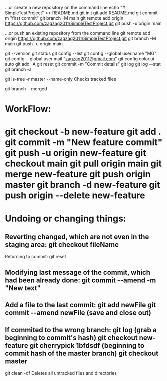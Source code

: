 …or create a new repository on the command line
echo "# SimpleTestProject" >> README.md
git init
git add README.md
git commit -m "first commit"
git branch -M main
git remote add origin https://github.com/zagzag2011/SimpleTestProject.git
git push -u origin main
                
…or push an existing repository from the command line
git remote add origin https://github.com/zagzag2011/SimpleTestProject.git
git branch -M main
git push -u origin main


git --version
git status
git config --list
git config --global user.name "MG"
git config --global user.mail "zagzag2011@gmail.com"
git config color.ui auto
git add -A
git reset
git commit -m "Commit details"
git log
git log --stat
git branch -a

git ls-tree -r master --name-only
Checks tracked files

git branch --merged

# WorkFlow:
git checkout -b new-feature
git add .
git commit -m "New feature commit"
git push -u origin new-feature
git checkout main
git pull origin main
git merge new-feature
git push origin master 
git branch -d new-feature
git push origin --delete new-feature
=========================
# Undoing or changing things:
Reverting changed, which are not even in the staging area:
git checkout fileName
-
Returning to commit:
git reset 

Modifying last message of the commit, which had been already done:
git commit --amend -m "New text"
-
Add a file to the last commit:
git add newFile
git commit --amend newFile (save and close out)
-
If commited to the wrong branch:
git log (grab a beginning to commit's hash)
git checkout new-feature
git cherrypick 1bfdsdf (beginning to commit hash of the master branch)
git checkout master
--------
git clean -df
Deletes all untracked files and directories



